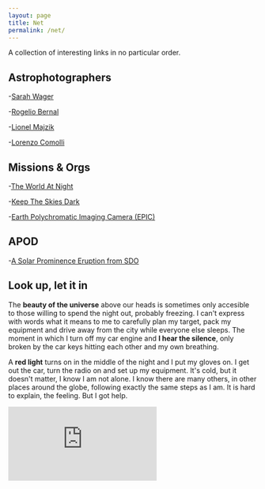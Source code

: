```yaml
---
layout: page
title: Net 
permalink: /net/
---
```

A collection of interesting links in no particular order. 

## Astrophotographers
-[Sarah Wager](https://www.swagastro.com)

-[Rogelio Bernal](http://www.deepskycolors.com)

-[Lionel Majzik](https://www.lionelmajzik.com)

-[Lorenzo Comolli](http://www.astrosurf.com/comolli/index2.htm)

## Missions & Orgs
-[The World At Night](http://twanight.org)

-[Keep The Skies Dark](http://www.darksky.org)

-[Earth Polychromatic Imaging Camera (EPIC)](https://epic.gsfc.nasa.gov)

## APOD
-[A Solar Prominence Eruption from SDO](https://apod.nasa.gov/apod/ap190526.html)

## Look up, let it in
The <span class="bw">**beauty of the universe**</span> above our heads is sometimes only accesible to those willing to spend the night out, probably freezing. I can't express with words what it means to me to carefully plan my target, pack my equipment and drive away from the city while everyone else sleeps. The moment in which I turn off my car engine and <span class="bw">**I hear the silence**</span>, only broken by the car keys hitting each other and my own breathing. 

A <span class="bw">**red light**</span> turns on in the middle of the night and I put my gloves on. I get out the car, turn the radio on and set up my equipment. It's cold, but it doesn't matter, I know I am not alone. I know there are many others, in other places around the globe, following exactly the same steps as I am. It is hard to explain, <span class="bw">the feeling</span>. But I got help. 

<div class="container">
<iframe class="responsive-iframe" src="https://www.youtube.com/embed/k0Hxing7-V0" frameborder="0" allow="accelerometer; autoplay; encrypted-media; gyroscope; picture-in-picture" allowfullscreen></iframe>
</div>
